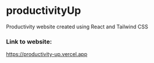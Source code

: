 # productivityUp

Productivity website created using React and Tailwind CSS

### Link to website:

https://productivity-up.vercel.app
